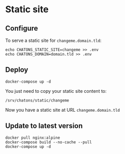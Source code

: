 # Static site

## Configure
To serve a static site for `changeme.domain.tld`:
```
echo CHATONS_STATIC_SITE=changeme >> .env
echo CHATONS_DOMAIN=domain.tld >> .env
```

## Deploy
```
docker-compose up -d
```

You just need to copy your static site content to:
```
/srv/chatons/static/changeme
```

Now you have a static site at URL `changeme.domain.tld`

## Update to latest version

```
docker pull nginx:alpine
docker-compose build --no-cache --pull
docker-compose up -d
```

